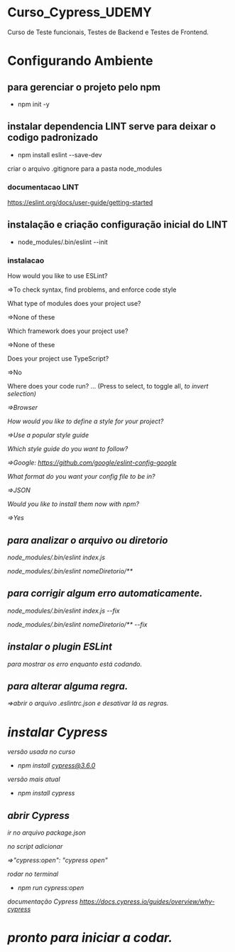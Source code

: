 # Curso_Cypress_UDEMY
Curso de Teste funcionais, Testes de Backend e Testes de Frontend.

# Configurando Ambiente
## para gerenciar o projeto pelo npm
- npm init -y

## instalar dependencia LINT serve para deixar o codigo padronizado
- npm install eslint --save-dev

criar o arquivo .gitignore para a pasta node_modules

### documentacao LINT
https://eslint.org/docs/user-guide/getting-started

## instalação e criação configuração inicial do LINT
- node_modules/.bin/eslint --init
### instalacao
How would you like to use ESLint?

=>To check syntax, find problems, and enforce code style

What type of modules does your project use?

=>None of these

Which framework does your project use?

=>None of these

Does your project use TypeScript?

=>No

Where does your code run? ...  (Press <space> to select, <a> to toggle all, <i> to invert selection)

=>Browser

How would you like to define a style for your project?

=>Use a popular style guide

Which style guide do you want to follow?

=>Google: https://github.com/google/eslint-config-google

What format do you want your config file to be in?

=>JSON

Would you like to install them now with npm?

=>Yes

## para analizar o arquivo ou diretorio

node_modules/.bin/eslint index.js

node_modules/.bin/eslint nomeDiretorio/**
## para corrigir algum erro automaticamente.

node_modules/.bin/eslint index.js --fix

node_modules/.bin/eslint nomeDiretorio/**  --fix

## instalar o plugin ESLint

para mostrar os erro enquanto está codando.

## para alterar alguma regra.

=>abrir o arquivo .eslintrc.json e desativar lá as regras.

# instalar Cypress

versão usada no curso

- npm install cypress@3.6.0

versão mais atual
- npm install cypress 

## abrir Cypress

ir no arquivo package.json

no script adicionar

=>"cypress:open": "cypress open"

rodar no terminal

- npm run cypress:open

documentação Cypress
https://docs.cypress.io/guides/overview/why-cypress

# pronto para iniciar a codar.
